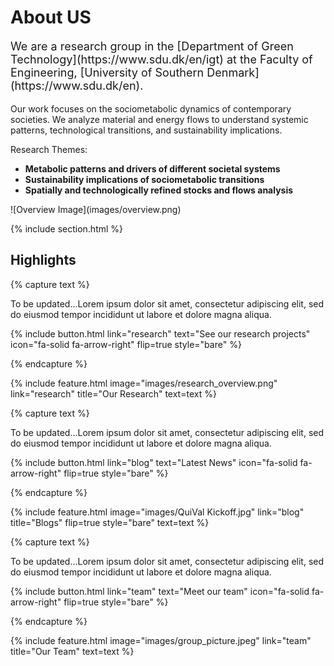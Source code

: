 ---
---
# **About US**

<p style="font-size:18px;">
We are a research group in the [Department of Green Technology](https://www.sdu.dk/en/igt) at the Faculty of Engineering, [University of Southern Denmark](https://www.sdu.dk/en). 

Our work focuses on the sociometabolic dynamics of contemporary societies. We analyze material and energy flows to understand systemic patterns, technological transitions, and sustainability implications.

Research Themes:
- **Metabolic patterns and drivers of different societal systems**
- **Sustainability implications of sociometabolic transitions**
- **Spatially and technologically refined stocks and flows analysis**
</p>
![Overview Image](images/overview.png)


{% include section.html %}

## Highlights

{% capture text %}

To be updated...Lorem ipsum dolor sit amet, consectetur adipiscing elit, sed do eiusmod tempor incididunt ut labore et dolore magna aliqua.

{%
  include button.html
  link="research"
  text="See our research projects"
  icon="fa-solid fa-arrow-right"
  flip=true
  style="bare"
%}

{% endcapture %}

{%
  include feature.html
  image="images/research_overview.png"
  link="research"
  title="Our Research"
  text=text
%}

{% capture text %}

To be updated...Lorem ipsum dolor sit amet, consectetur adipiscing elit, sed do eiusmod tempor incididunt ut labore et dolore magna aliqua.

{%
  include button.html
  link="blog"
  text="Latest News"
  icon="fa-solid fa-arrow-right"
  flip=true
  style="bare"
%}

{% endcapture %}

{%
  include feature.html
  image="images/QuiVal Kickoff.jpg"
  link="blog"
  title="Blogs"
  flip=true
  style="bare"
  text=text
%}

{% capture text %}

To be updated...Lorem ipsum dolor sit amet, consectetur adipiscing elit, sed do eiusmod tempor incididunt ut labore et dolore magna aliqua.

{%
  include button.html
  link="team"
  text="Meet our team"
  icon="fa-solid fa-arrow-right"
  flip=true
  style="bare"
%}

{% endcapture %}

{%
  include feature.html
  image="images/group_picture.jpeg"
  link="team"
  title="Our Team"
  text=text
%}

